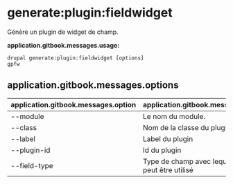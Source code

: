 # generate:plugin:fieldwidget
Génère un plugin de widget de champ.

**application.gitbook.messages.usage:**
```
drupal generate:plugin:fieldwidget [options]
gpfw
```

## application.gitbook.messages.options
application.gitbook.messages.option | application.gitbook.messages.details
-------|-------------
--module | Le nom du module.
--class | Nom de la classe du plugin
--label | Label du plugin
--plugin-id | Id du plugin
--field-type | Type de champ avec lequel le plugin peut être utilisé

